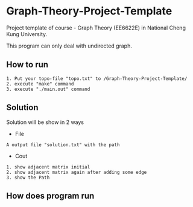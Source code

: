 # Graph-Theory-Project-Template
Project template of course - Graph Theory (EE6622E) in National Cheng Kung University.

This program can only deal with undirected graph.

## How to run

```
1. Put your topo-file "topo.txt" to /Graph-Theory-Project-Template/
2. execute "make" command
3. execute "./main.out" command
```



## Solution

Solution will be show in 2 ways

* File
```
A output file "solution.txt" with the path
```

* Cout
```
1. show adjacent matrix initial
2. show adjacent matrix again after adding some edge
3. show the Path
```
## How does program run
